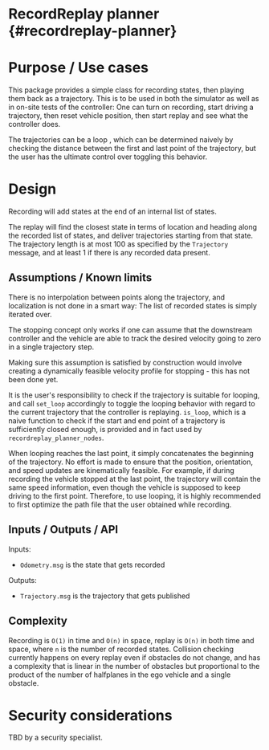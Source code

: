 # RecordReplay planner {#recordreplay-planner}

# Purpose / Use cases

This package provides a simple class for recording states, then playing them back as a trajectory. This is to
be used in both the simulator as well as in on-site tests of the controller: One can turn on recording, start
driving a trajectory, then reset vehicle position, then start replay and see what the controller does.

The trajectories can be a loop , which can be determined naively by checking the distance between the first and last
point of the trajectory, but the user has the ultimate control over toggling this behavior.

# Design

Recording will add states at the end of an internal list of states.

The replay will find the closest state in terms of location and heading along the recorded list of states, and
deliver trajectories starting from that state. The trajectory length is at most 100 as specified by the
`Trajectory` message, and at least 1 if there is any recorded data present.

## Assumptions / Known limits

There is no interpolation between points along the trajectory, and localization is not done in a smart way:
The list of recorded states is simply iterated over.

The stopping concept only works if one can assume that the downstream controller and the vehicle are able
to track the desired velocity going to zero in a single trajectory step.

Making sure this assumption is satisfied by construction would involve creating a dynamically feasible
velocity profile for stopping - this has not been done yet.

It is the user's responsibility to check if the trajectory is suitable for looping, and call `set_loop` accordingly
to toggle the looping behavior with regard to the current trajectory that the controller is replaying. `is_loop`,
which is a naive function to check if the start and end point of a trajectory is sufficiently closed enough, is provided
and in fact used by `recordreplay_planner_nodes`.

When looping reaches the last point, it simply concatenates the beginning of the trajectory. No effort is made to
ensure that the position, orientation, and speed updates are kinematically feasible. For example, if during recording
the vehicle stopped at the last point, the trajectory will contain the same speed information, even though the vehicle
is supposed to keep driving to the first point. Therefore, to use looping, it is highly recommended to first optimize
the path file that the user obtained while recording.

## Inputs / Outputs / API

Inputs:

- `Odometry.msg` is the state that gets recorded

Outputs:

- `Trajectory.msg` is the trajectory that gets published

## Complexity

Recording is `O(1)` in time and `O(n)` in space, replay is `O(n)` in both time and space, where `n` is the
number of recorded states. Collision checking currently happens on every replay even if obstacles do not
change, and has a complexity that is linear in the number of obstacles but proportional to the product of
the number of halfplanes in the ego vehicle and a single obstacle.

# Security considerations

TBD by a security specialist.

